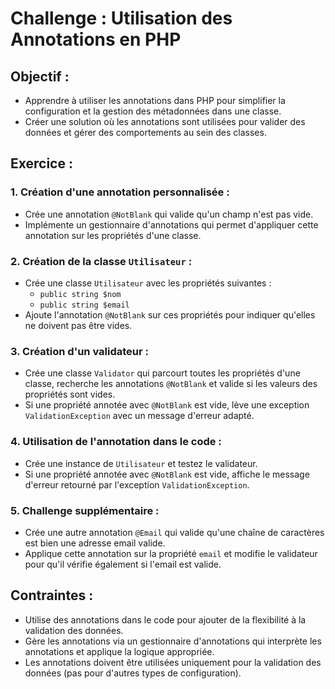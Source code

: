 # Challenge : Utilisation des Annotations en PHP

## Objectif :
- Apprendre à utiliser les annotations dans PHP pour simplifier la configuration et la gestion des métadonnées dans une classe.
- Créer une solution où les annotations sont utilisées pour valider des données et gérer des comportements au sein des classes.

## Exercice :

### 1. Création d'une annotation personnalisée :
- Crée une annotation `@NotBlank` qui valide qu'un champ n'est pas vide.
- Implémente un gestionnaire d'annotations qui permet d'appliquer cette annotation sur les propriétés d'une classe.

### 2. Création de la classe `Utilisateur` :
- Crée une classe `Utilisateur` avec les propriétés suivantes :
  - `public string $nom`
  - `public string $email`
- Ajoute l'annotation `@NotBlank` sur ces propriétés pour indiquer qu'elles ne doivent pas être vides.
  
### 3. Création d'un validateur :
- Crée une classe `Validator` qui parcourt toutes les propriétés d'une classe, recherche les annotations `@NotBlank` et valide si les valeurs des propriétés sont vides.
- Si une propriété annotée avec `@NotBlank` est vide, lève une exception `ValidationException` avec un message d'erreur adapté.

### 4. Utilisation de l'annotation dans le code :
- Crée une instance de `Utilisateur` et testez le validateur.
- Si une propriété annotée avec `@NotBlank` est vide, affiche le message d'erreur retourné par l'exception `ValidationException`.

### 5. Challenge supplémentaire :
- Crée une autre annotation `@Email` qui valide qu'une chaîne de caractères est bien une adresse email valide.
- Applique cette annotation sur la propriété `email` et modifie le validateur pour qu'il vérifie également si l'email est valide.

## Contraintes :
- Utilise des annotations dans le code pour ajouter de la flexibilité à la validation des données.
- Gère les annotations via un gestionnaire d'annotations qui interprète les annotations et applique la logique appropriée.
- Les annotations doivent être utilisées uniquement pour la validation des données (pas pour d'autres types de configuration).

